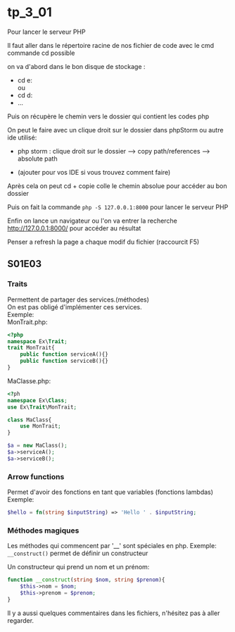# tp_3_01
Pour lancer le serveur PHP

Il faut aller dans le répertoire racine de nos fichier de code avec le cmd\
commande cd possible 

on va d'abord dans le bon disque de stockage :
- cd e:\
ou
- cd d:
- ...

Puis on récupère le chemin vers le dossier qui contient les codes php

On peut le faire avec un clique droit sur le dossier dans phpStorm ou autre ide utilisé: 
- php storm : clique droit sur le dossier --> copy path/references --> absolute path


- (ajouter pour vos IDE si vous trouvez comment faire)

Après cela on peut cd + copie colle le chemin absolue pour accéder au bon dossier 

Puis on fait la commande 
`php -S 127.0.0.1:8000` pour lancer le serveur PHP

Enfin on lance un navigateur ou l'on va entrer la recherche http://127.0.0.1:8000/ pour accéder au résultat 

Penser a refresh la page a chaque modif du fichier (raccourcit F5) 

## S01E03

### Traits
Permettent de partager des services.(méthodes)\
On est pas obligé d'implémenter ces services.\
Exemple:\
MonTrait.php:
```php
<?php
namespace Ex\Trait;
trait MonTrait{
    public function serviceA(){}
    public function serviceB(){}
}
```
MaClasse.php:
```php
<?ph
namespace Ex\Class;
use Ex\Trait\MonTrait;

class MaClass{
    use MonTrait;
}

$a = new MaClass();
$a->serviceA();
$a->serviceB();
```

### Arrow functions
Permet d'avoir des fonctions en tant que variables (fonctions lambdas)\
Exemple:
```php
$hello = fn(string $inputString) => 'Hello ' . $inputString;
```

### Méthodes magiques
Les méthodes qui commencent par '__' sont spéciales en php.
Exemple: ``__construct()`` permet de définir un constructeur

Un constructeur qui prend un nom et un prénom:
```php
function __construct(string $nom, string $prenom){
    $this->nom = $nom;
    $this->prenom = $prenom;
}
```

Il y a aussi quelques commentaires dans les fichiers, n'hésitez pas à aller regarder.
